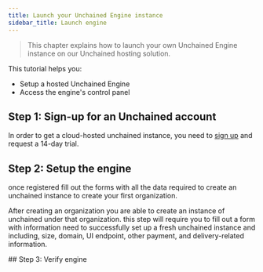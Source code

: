 ```yaml
---
title: Launch your Unchained Engine instance
sidebar_title: Launch engine
---
```


> This chapter explains how to launch your own Unchained Engine instance on our Unchained hosting solution.

This tutorial helps you:

- Setup a hosted Unchained Engine
- Access the engine's control panel

## Step 1: Sign-up for an Unchained account

In order to get a cloud-hosted unchained instance, you need to [sign up](https://unchained.shop/en/signup) and request a 14-day trial.


## Step 2: Setup the engine

once registered fill out the forms with all the data required to create an unchained instance to create your first organization.

After creating an organization you are able to create an instance of unchained under that organization. this step will require you to fill out a form with information need to successfully set up a fresh unchained instance and including, size, domain, UI endpoint, other payment, and delivery-related information.

## Step 3: Verify engine 
